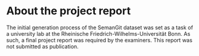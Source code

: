 # About the project report

The initial generation process of the SemanGit dataset was set as a task of a university lab at the Rheinische Friedrich-Wilhelms-Universität Bonn.
As such, a final project report was required by the examiners. This report was not submitted as publication.
